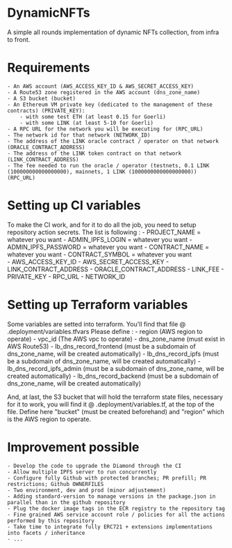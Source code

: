 # DynamicNFTs
A simple all rounds implementation of dynamic NFTs collection, from infra to front.

# Requirements
	- An AWS account (AWS_ACCESS_KEY_ID & AWS_SECRET_ACCESS_KEY)
	- A Route53 zone registered in the AWS account (dns_zone_name)
	- A S3 bucket (bucket)
	- An Ethereum VM private key (dedicated to the management of these contracts) (PRIVATE_KEY): 
		- with some test ETH (at least 0.15 for Goerli)
		- with some LINK (at least 5-10 for Goerli)
	- A RPC URL for the network you will be executing for (RPC_URL)
	- The network id for that network (NETWORK_ID)
	- The address of the LINK oracle contract / operator on that network (ORACLE_CONTRACT_ADDRESS)
	- The address of the LINK token contract on that network (LINK_CONTRACT_ADDRESS)
	- The fee needed to run the oracle / operator (testnets, 0.1 LINK (100000000000000000), mainnets, 1 LINK (1000000000000000000)) (RPC_URL)

# Setting up CI variables

To make the CI work, and for it to do all the job, you need to setup repository action secrets.
The list is following :
              - PROJECT_NAME = whatever you want
              - ADMIN_IPFS_LOGIN = whatever you want
              - ADMIN_IPFS_PASSWORD = whatever you want
              - CONTRACT_NAME = whatever you want
              - CONTRACT_SYMBOL = whatever you want	      
              - AWS_ACCESS_KEY_ID
              - AWS_SECRET_ACCESS_KEY
              - LINK_CONTRACT_ADDRESS
              - ORACLE_CONTRACT_ADDRESS
              - LINK_FEE
              - PRIVATE_KEY
              - RPC_URL
              - NETWORK_ID

# Setting up Terraform variables

Some variables are setted into terraform. You'll find that file @ .deployment/variables.tfvars
Please define :
	- region (AWS region to operate)
	- vpc_id (The AWS vpc to operate)
	- dns_zone_name (must exist in AWS Route53)
	- lb_dns_record_frontend (must be a subdomain of dns_zone_name, will be created automatically)
	- lb_dns_record_ipfs (must be a subdomain of dns_zone_name, will be created automatically)
	- lb_dns_record_ipfs_admin (must be a subdomain of dns_zone_name, will be created automatically)
	- lb_dns_record_backend (must be a subdomain of dns_zone_name, will be created automatically)

And, at last, the S3 bucket that will hold the terraform state files, necessary for it to work, you will find it @ .deployment/variables.tf, at the top of the file. Define here "bucket" (must be created beforehand) and "region" which is the AWS region to operate.

# Improvement possible

    - Develop the code to upgrade the Diamond through the CI
    - Allow multiple IPFS server to run concurrently
    - Configure fully Github with protected branches; PR prefill; PR restrictions; Github OWNERFILES
    - Two environment, dev and prod (minor adjustement)
    - Adding standard-version to manage versions in the package.json in parallel than in the github repository
    - Plug the docker image tags in the ECR registry to the repository tag
    - Fine grained AWS service account role / policies for all the actions performed by this repository
    - Take time to integrate fully ERC721 + extensions implementations into facets / inheritance
    - ...